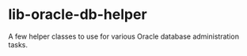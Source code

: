 # lib-oracle-db-helper
A few helper classes to use for various Oracle database administration tasks.
